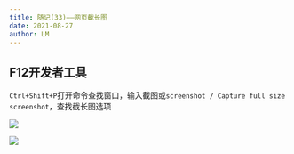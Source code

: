```yaml
---
title: 随记(33)——网页截长图
date: 2021-08-27
author: LM
---
```


## F12开发者工具

`Ctrl+Shift+P`打开命令查找窗口，输入截图或`screenshot / Capture full size screenshot`，查找截长图选项

![](https://gitee.com/LM-J/drawingbed/raw/master/img/20210826170627.png)

![](https://gitee.com/LM-J/drawingbed/raw/master/img/20210826170723.png)

